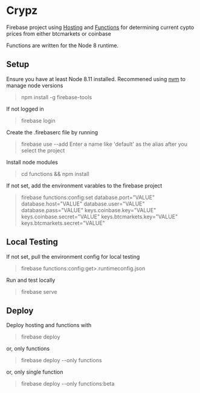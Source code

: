 Crypz
=====

Firebase project using [Hosting](https://firebase.google.com/docs/hosting/) and [Functions](https://firebase.google.com/docs/functions/) for determining current cypto prices from either btcmarkets or coinbase

Functions are written for the Node 8 runtime.

## Setup

Ensure you have at least Node 8.11 installed. Recommened using [nvm](https://github.com/creationix/nvm) to manage node versions
> npm install -g firebase-tools

If not logged in
> firebase login

Create the .firebaserc file by running
> firebase use --add
> Enter a name like 'default' as the alias after you select the project

Install node modules
> cd functions && npm install

If not set, add the environment varables to the firebase project
> firebase functions:config:set database.port="VALUE" database.host="VALUE" database.user="VALUE" database.pass="VALUE" keys.coinbase.key="VALUE" keys.coinbase.secret="VALUE" keys.btcmarkets.key="VALUE" keys.btcmarkets.secret="VALUE"

## Local Testing

If not set, pull the environment config for local testing
> firebase functions:config:get>.runtimeconfig.json

Run and test locally
> firebase serve

## Deploy

Deploy hosting and functions with
> firebase deploy

or, only functions
> firebase deploy --only functions

or, only single function
> firebase deploy --only functions:beta
